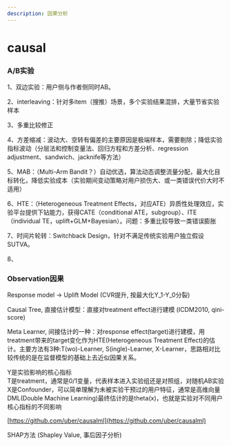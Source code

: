 ```yaml
---
description: 因果分析
---
```


# causal

### A/B实验

1、双边实验：用户侧与作者侧同时AB。

2、interleaving：针对多item（搜推）场景，多个实验结果混排，大量节省实验样本

3、多重比较修正

4、方差缩减：波动大、空转有偏差的主要原因是极端样本，需要剔除；降低实验指标波动（分层法和控制变量法、回归方程和方差分析、regression adjustment、sandwich、jacknife等方法）

5、MAB：（Multi-Arm Bandit？）自动优选，算法动态调整流量分配，最大化目标转化，降低实验成本（实验期间变动策略对用户损伤大、或一类错误代价大时不适用）

6、HTE：（Heterogeneous Treatment Effects，对应ATE）异质性处理效应，实验平台提供下钻能力，获得CATE（conditional ATE，subgroup）、ITE（individual TE，uplift+GLM+Bayesian）。问题：多重比较导致一类错误膨胀

7、时间片轮转：Switchback Design，针对不满足传统实验用户独立假设SUTVA。

8、

### Observation因果

Response model -> Uplift Model (CVR提升, 按最大化Y\_1-Y\_0分裂)

Causal Tree, 直接估计模型：直接对treatment effect进行建模 (ICDM2010, qini-score)

Meta Learner, 间接估计的一种：对response effect(target)进行建模，用treatment带来的target变化作为HTE(Heterogeneous Treatment Effect)的估计。主要方法有3种:T(wo)-Learner, S(ingle)-Learner, X-Learner，思路相对比较传统的是在监督模型的基础上去近似因果关系。

Y是实验影响的核心指标\
T是treatment，通常是0/1变量，代表样本进入实验组还是对照组，对随机AB实验\
X是Confounder，可以简单理解为未被实验干预过的用户特征，通常是高维向量\
DML(Double Machine Learning)最终估计的是theta(x)，也就是实验对不同用户核心指标的不同影响

[https://github.com/uber/causalml](https://github.com/uber/causalml)

SHAP方法 (Shapley Value, 事后因子分析)

